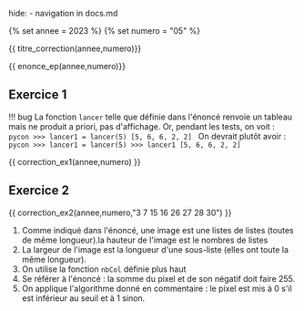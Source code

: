 hide: - navigation  in docs.md

{% set annee = 2023 %}
{% set numero = "05" %}


{{ titre_correction(annee,numero)}}

{{ enonce_ep(annee,numero)}}
 

## Exercice 1

!!! bug
    La fonction `lancer` telle que définie dans l'énoncé renvoie un tableau mais ne produit a priori, pas d'affichage. Or, pendant les tests, on voit :
    ```pycon
    >>> lancer1 = lancer(5)
    [5, 6, 6, 2, 2]
    ```
    On devrait plutôt avoir :
    ```pycon
    >>> lancer1 = lancer(5)
    >>> lancer1
    [5, 6, 6, 2, 2]
    ```

{{ correction_ex1(annee,numero) }}


## Exercice 2 

{{ correction_ex2(annee,numero,"3 7 15 16 26 27 28 30") }}


1. Comme indiqué dans l'énoncé, une image est une listes de listes (toutes de même longueur).la hauteur de l'image est le nombres de listes
2. La largeur de l'image est la longueur d'une sous-liste (elles ont toute la même longueur).
3. On utilise la fonction `nbCol` définie plus haut
4. Se référer à l'énoncé : la somme du pixel et de son négatif doit faire 255.
5. On applique l'algorithme donné en commentaire : le pixel est mis à 0 s'il est inférieur au seuil et à  1 sinon.
